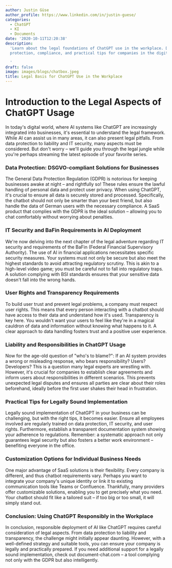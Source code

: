 ```yaml
---
author: Justin Güse
author_profile: https://www.linkedin.com/in/justin-guese/
categories:
  - ChatGPT
  - KI
  - Documents
date: '2020-10-11T12:20:38'
description:
  'Learn about the legal foundations of ChatGPT use in the workplace. Data
  protection, compliance, and practical tips for companies in the digital age.

  '
draft: false
image: images/blogs/chatbox.jpeg
title: Legal Basis for ChatGPT Use in the Workplace
---
```


# Introduction to the Legal Aspects of ChatGPT Usage

In today's digital world, where AI systems like ChatGPT are increasingly integrated into businesses, it's essential to understand the legal framework. While AI can assist us in many areas, it can also present legal pitfalls. From data protection to liability and IT security, many aspects must be considered. But don't worry – we'll guide you through the legal jungle while you're perhaps streaming the latest episode of your favorite series.

### Data Protection: DSGVO-compliant Solutions for Businesses

The General Data Protection Regulation (GDPR) is notorious for keeping businesses awake at night – and rightfully so! These rules ensure the lawful handling of personal data and protect user privacy. When using ChatGPT, it's crucial to ensure all data is securely stored and processed. Specifically, the chatbot should not only be smarter than your best friend, but also handle the data of German users with the necessary compliance. A SaaS product that complies with the GDPR is the ideal solution – allowing you to chat comfortably without worrying about penalties.

### IT Security and BaFin Requirements in AI Deployment

We're now delving into the next chapter of the legal adventure regarding IT security and requirements of the BaFin (Federal Financial Supervisory Authority). The use of AI in financial applications necessitates specific security measures. Your systems must not only be secure but also meet the highest standards to avoid attracting regulatory scrutiny. This is akin to a high-level video game; you must be careful not to fall into regulatory traps. A solution complying with BSI standards ensures that your sensitive data doesn't fall into the wrong hands.

### User Rights and Transparency Requirements

To build user trust and prevent legal problems, a company must respect user rights. This means that every person interacting with a chatbot should have access to their data and understand how it's used. Transparency is key here. You wouldn't want your users to feel like they're in a magical cauldron of data and information without knowing what happens to it. A clear approach to data handling fosters trust and a positive user experience.

### Liability and Responsibilities in ChatGPT Usage

Now for the age-old question of "who's to blame?": If an AI system provides a wrong or misleading response, who bears responsibility? Users? Developers? This is a question many legal experts are wrestling with. However, it's crucial for companies to establish clear agreements and inform users about responsibilities in different scenarios. This prevents unexpected legal disputes and ensures all parties are clear about their roles beforehand, ideally before the first user shakes their head in frustration.

### Practical Tips for Legally Sound Implementation

Legally sound implementation of ChatGPT in your business can be challenging, but with the right tips, it becomes easier. Ensure all employees involved are regularly trained on data protection, IT security, and user rights. Furthermore, establish a transparent documentation system showing your adherence to regulations. Remember: a systematic approach not only guarantees legal security but also fosters a better work environment – benefiting everyone in the office.

### Customization Options for Individual Business Needs

One major advantage of SaaS solutions is their flexibility. Every company is different, and thus chatbot requirements vary. Perhaps you want to integrate your company's unique identity or link it to existing communication tools like Teams or Confluence. Thankfully, many providers offer customizable solutions, enabling you to get precisely what you need. Your chatbot should fit like a tailored suit – if too big or too small, it will simply stand out.

### Conclusion: Using ChatGPT Responsibly in the Workplace

In conclusion, responsible deployment of AI like ChatGPT requires careful consideration of legal aspects. From data protection to liability and transparency, the challenge might initially appear daunting. However, with a well-defined strategy and suitable tools, you can ensure your company is legally and practically prepared. If you need additional support for a legally sound implementation, check out document-chat.com – a tool complying not only with the GDPR but also intelligently.
